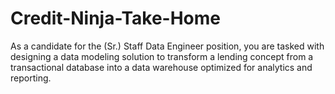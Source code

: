 # Credit-Ninja-Take-Home
As a candidate for the (Sr.) Staff Data Engineer position, you are tasked with designing a data modeling solution to transform a lending concept from a transactional database into a data warehouse optimized for analytics and reporting.
